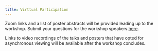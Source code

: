 ```yaml
---
title: Virttual Participation
---
```


Zoom links and a list of poster abstracts will be provided leading up to the workshop. Submit your questions for the workshop speakers [here](https://forms.gle/HwSw48vt2fKVvS5N8).

Links to video recordings of the talks and posters that have opted for asynchronous viewing will be available after the workshop concludes.
